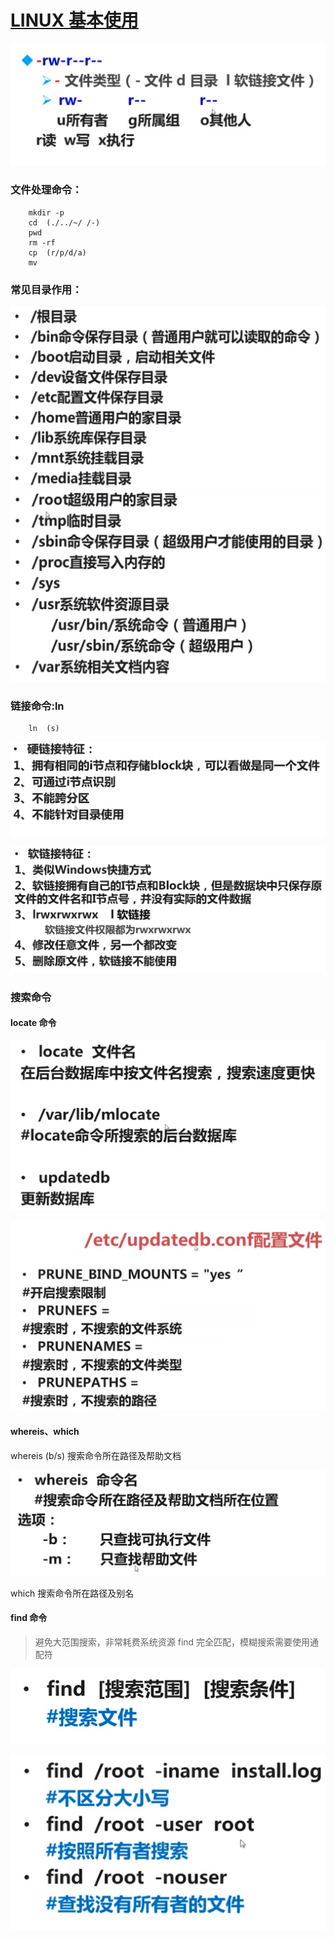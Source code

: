 # [LINUX 基本使用](https://www.imooc.com/video/3473)

![1](./imgs/1.png)

### 文件处理命令：

```
    mkdir -p
    cd  (./../~/ /-)
    pwd
    rm -rf
    cp  (r/p/d/a)
    mv
```

### 常见目录作用：

![2](./imgs/2.png)
![3](./imgs/3.png)

### 链接命令:ln

```
    ln  (s)
```

![4](./imgs/4.png)

![5](./imgs/5.png)

### 搜索命令

#### locate 命令

![locate](./imgs/locate.png)

![locate2](./imgs/locate2.png)

#### whereis、which

whereis (b/s)
搜索命令所在路径及帮助文档

![whereis](./imgs/whereis.png)

which 搜索命令所在路径及别名

#### find 命令

> 避免大范围搜索，非常耗费系统资源
> find 完全匹配，模糊搜索需要使用通配符

![find1](./imgs/find1.png)

![find2](./imgs/find2.png)

